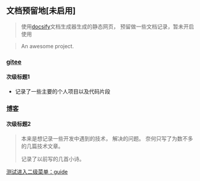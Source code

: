 ## 

## 文档预留地[未启用]

> 使用[docsify](https://docsify.js.org/#/zh-cn/)文档生成器生成的静态网页， 预留做一些文档记录，暂未开启使用

> An awesome project.

### [gitee](https://gitee.com/lcxm)

#### 次级标题1

- 记录了一些主要的个人项目以及代码片段

### [博客](https://xuqiudong.cn/)

#### 次级标题2

> 本来是想记录一些开发中遇到的技术， 解决的问题。 奈何只写了为数不多的几篇技术文章。
>
> 记录了以前写的几首小诗。



[测试进入二级菜单：guide](./guide.md)